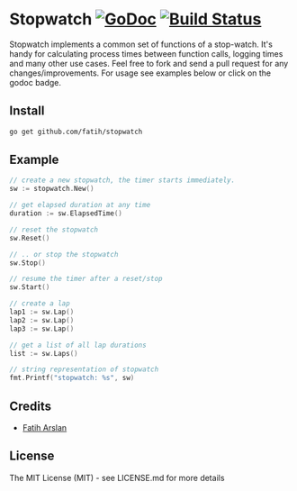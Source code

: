 # Stopwatch [![GoDoc](https://godoc.org/github.com/fatih/stopwatch?status.png)](http://godoc.org/github.com/fatih/stopwatch) [![Build Status](https://travis-ci.org/fatih/stopwatch.png)](https://travis-ci.org/fatih/stopwatch)

Stopwatch implements a common set of functions of a stop-watch. It's handy for
calculating process times between function calls, logging times and many other
use cases. Feel free to fork and send a pull request for any
changes/improvements. For usage see examples below or click on the godoc
badge.

## Install

```bash
go get github.com/fatih/stopwatch
```

## Example

```go
// create a new stopwatch, the timer starts immediately.
sw := stopwatch.New()

// get elapsed duration at any time
duration := sw.ElapsedTime()

// reset the stopwatch
sw.Reset()

// .. or stop the stopwatch
sw.Stop()

// resume the timer after a reset/stop
sw.Start()

// create a lap
lap1 := sw.Lap()
lap2 := sw.Lap()
lap3 := sw.Lap()

// get a list of all lap durations
list := sw.Laps()

// string representation of stopwatch
fmt.Printf("stopwatch: %s", sw)
```

## Credits

 * [Fatih Arslan](https://github.com/fatih)

## License

The MIT License (MIT) - see LICENSE.md for more details
